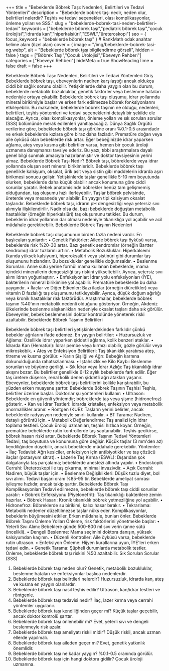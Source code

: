 +++
title = "Bebeklerde Böbrek Taşı: Nedenleri, Belirtileri ve Tedavi Yöntemleri"
description = "Bebeklerde böbrek taşı nedir, neden olur, belirtileri nelerdir? Teşhis ve tedavi seçenekleri, olası komplikasyonlar, önleme yolları ve SSS."
slug = "bebeklerde-bobrek-tasi-neden-belirtileri-tedavi"
keywords = ["bebeklerde böbrek taşı","pediatrik böbrek taşı","çocuk ürolojisi","idrarda kan","hiperkalsiüri","ESWL","üreteroskopi"]
seo = { focus_keyword = "bebeklerde böbrek taşı" }  # RankMath odak anahtar kelime alanı (özel alan)
cover = { image = "/img/bebeklerde-bobrek-tasi-og.webp", alt = "Bebeklerde böbrek taşı bilgilendirme görseli", hidden = false }
tags = ["Böbrek Taşı","Çocuk Ürolojisi","Ebeveyn Rehberi"]
categories = ["Ebeveyn Rehberi"]
hideMeta = true
ShowReadingTime = false
draft = false
+++

Bebeklerde Böbrek Taşı: Nedenleri, Belirtileri ve Tedavi Yöntemleri
Giriş Bebeklerde böbrek taşı, ebeveynlerin nadiren karşılaştığı ancak oldukça ciddi bir sağlık sorunu olabilir. Yetişkinlerde daha yaygın olan bu durum, bebeklerde metabolik bozukluklar, genetik faktörler veya beslenme hataları nedeniyle ortaya çıkabilir. Bebeklerde böbrek taşı oluşumu, idrar yollarında mineral birikimiyle başlar ve erken fark edilmezse böbrek fonksiyonlarını etkileyebilir. Bu makalede, bebeklerde böbrek taşının ne olduğu, nedenleri, belirtileri, teşhis yöntemleri ve tedavi seçeneklerini detaylı bir şekilde ele alacağız. Ayrıca, olası komplikasyonlar, önleme yolları ve sık sorulan sorular (SSS) bölümünde merak edilenleri yanıtlayacağız.
Dünya Sağlık Örgütü verilerine göre, bebeklerde böbrek taşı görülme oranı %0.1-0.5 arasındadır ve erkek bebeklerde kızlara göre biraz daha fazladır. Prematüre doğan veya aile öyküsü olan bebeklerde risk artar. Eğer bebeğinizde idrar yaparken ağlama, ateş veya kusma gibi belirtiler varsa, hemen bir çocuk üroloji uzmanına danışmanızı tavsiye ederiz. Bu yazı, tıbbi araştırmalara dayalı genel bilgi sunmak amacıyla hazırlanmıştır ve doktor tavsiyesinin yerini almaz.
Bebeklerde Böbrek Taşı Nedir?
Böbrek taşı, böbreklerde veya idrar yollarında oluşan sert mineral birikimleridir. Bebeklerde böbrek taşı genellikle kalsiyum, oksalat, ürik asit veya sistin gibi maddelerin idrarda aşırı birikmesi sonucu gelişir. Yetişkinlerde taşlar genellikle 5-10 mm boyutunda olurken, bebeklerde daha küçük olabilir ancak konumuna göre ciddi sorunlar yaratır.
Bebek anatomisinde böbrekler henüz tam gelişmemiş olduğundan, taş oluşumu hızlı ilerleyebilir. Taşlar böbrek pelvisinde, üreterde veya mesanede yer alabilir. En yaygın tipi kalsiyum oksalat taşlarıdır. Bebeklerde böbrek taşı, idrarın pH dengesizliği veya yetersiz sıvı alımıyla ilişkilendirilir. Nadir olsa da, bazı bebeklerde doğuştan metabolik hastalıklar (örneğin hiperkalsiüri) taş oluşumunu tetikler. Bu durum, bebeklerin idrar yollarının dar olması nedeniyle tıkanıklığa yol açabilir ve acil müdahale gerektirebilir.
Bebeklerde Böbrek Taşının Nedenleri

Bebeklerde böbrek taşı oluşumunun birden fazla nedeni vardır. En başlıcaları şunlardır:
•	Genetik Faktörler: Ailede böbrek taşı öyküsü varsa, bebeklerde risk %20-30 artar. Bazı genetik sendromlar (örneğin Bartter sendromu) idrar tuzlarını artırır.
•	Metabolik Bozukluklar: Hiperkalsemi (kanda yüksek kalsiyum), hiperoksalüri veya sistinüri gibi durumlar taş oluşumunu hızlandırır. Bu bozukluklar genellikle doğumsaldır.
•	Beslenme Sorunları: Anne sütü yerine formül mama kullanan bebeklerde, mama içindeki minerallerin dengesizliği taş riskini yükseltebilir. Ayrıca, yetersiz sıvı alımı idrarı yoğunlaştırır.
•	Enfeksiyonlar: İdrar yolu enfeksiyonları (İYE), bakterilerin mineral birikimine yol açabilir. Prematüre bebeklerde bu daha yaygındır.
•	İlaçlar ve Diğer Etkenler: Bazı ilaçlar (örneğin diüretikler) veya vitamin D fazlalığı taş oluşumunu tetikleyebilir. Ayrıca, düşük doğum ağırlığı veya kronik hastalıklar risk faktörüdür.
Araştırmalar, bebeklerde böbrek taşının %40'ının metabolik nedenli olduğunu gösteriyor. Örneğin, Akdeniz ülkelerinde beslenme alışkanlıkları nedeniyle oksalat taşları daha sık görülür. Ebeveynler, bebek beslenmesini doktor kontrolünde yöneterek riski azaltabilir.
Bebeklerde Böbrek Taşının Belirtileri

Bebeklerde böbrek taşı belirtileri yetişkinlerdekinden farklıdır çünkü bebekler ağrılarını ifade edemez. En yaygın belirtiler:
•	Huzursuzluk ve Ağlama: Özellikle idrar yaparken şiddetli ağlama, kolik benzeri ataklar.
•	İdrarda Kan (Hematüri): İdrar pembe veya kırmızı olabilir, gözle görülür veya mikroskobik.
•	Ateş ve Enfeksiyon Belirtileri: Taş tıkanıklık yaratırsa ateş, titreme ve kusma görülür.
•	Karın Şişliği ve Ağrı: Bebeğin karnına dokunulduğunda rahatsızlanması.
•	İştahsızlık ve Kilo Kaybı: Beslenme sorunları ve büyüme geriliği.
•	Sık İdrar veya İdrar Azlığı: Taş tıkanıklığı idrar akışını bozar.
Bu belirtiler genellikle 6-12 aylık bebeklerde fark edilir. Eğer taş üretere düşerse, renal kolik denen şiddetli ağrı atakları yaşanır. Ebeveynler, bebeklerde böbrek taşı belirtilerini kolikle karıştırabilir, bu yüzden erken muayene şarttır.
Bebeklerde Böbrek Taşının Teşhisi
Teşhis, belirtiler üzerine başlar. Doktorlar şu yöntemleri kullanır:
•	Ultrason: Bebeklerde en güvenli yöntemdir; böbreklerde taş veya şişme (hidronefroz) gösterir.
•	Kan ve İdrar Testleri: İdrarda kristaller, enfeksiyon veya metabolik anormallikler aranır.
•	Röntgen (KUB): Taşların yerini belirler, ancak bebeklerde radyasyon nedeniyle sınırlı kullanılır.
•	BT Tarama: Nadiren, detaylı görüntü için.
•	Metabolik Değerlendirme: Taş analizi için idrar toplama testleri.
Çocuk üroloji uzmanları, teşhisi hızlıca koyar. Örneğin, prematüre bebeklerde rutin kontrollerde taş saptanabilir. Teşhis gecikirse, böbrek hasarı riski artar.
Bebeklerde Böbrek Taşının Tedavi Yöntemleri
Tedavi, taş boyutuna ve konumuna göre değişir. Küçük taşlar (3 mm'den az) kendiliğinden düşebilir, ancak bebeklerde müdahale gerekebilir. Yöntemler:
•	İlaç Tedavisi: Ağrı kesiciler, enfeksiyon için antibiyotikler ve taş çözücü ilaçlar (potasyum sitrat).
•	Lazerle Taş Kırma (ESWL): Dışarıdan şok dalgalarıyla taş parçalama; bebeklerde anestezi altında yapılır.
•	Endoskopik Cerrahi: Üreteroskopi ile taş çıkarma, minimal invazivdir.
•	Açık Cerrahi: Nadiren, büyük taşlar için.
•	Beslenme Değişiklikleri: Düşük tuzlu diyet, bol sıvı alımı.
Tedavi başarı oranı %85-95'tir. Bebeklerde ameliyat sonrası iyileşme hızlıdır, ancak takip şarttır.
Bebeklerde Böbrek Taşı Komplikasyonları
Tedavi edilmezse, bebeklerde böbrek taşı ciddi sorunlar yaratır:
•	Böbrek Enfeksiyonu (Piyelonefrit): Taş tıkanıklığı bakterilere zemin hazırlar.
•	Böbrek Hasarı: Kronik tıkanıklık böbrek yetmezliğine yol açabilir.
•	Hidronefroz: Böbreklerde su birikimi, kalıcı hasar bırakır.
•	Tekrarlama: Metabolik nedenler düzeltilmezse taşlar nüks eder.
Komplikasyonlar, bebeklerin büyümesini etkiler. Erken müdahale, bunları önler.
Bebeklerde Böbrek Taşını Önleme Yolları
Önleme, risk faktörlerini yönetmekle başlar:
•	Yeterli Sıvı Alımı: Bebeklere günde 500-800 ml sıvı verin (anne sütü öncelikli).
•	Dengeli Beslenme: Mama seçimini doktora danışın, yüksek kalsiyumdan kaçının.
•	Düzenli Kontroller: Aile öyküsü varsa, bebeklerde rutin ultrason.
•	Enfeksiyon Önleme: Hijyen kurallarına uyun, İYE'leri erken tedavi edin.
•	Genetik Tarama: Şüpheli durumlarda metabolik testler.
Önleme, bebeklerde böbrek taşı riskini %50 azaltabilir.
Sık Sorulan Sorular (SSS)
1. Bebeklerde böbrek taşı neden olur? Genetik, metabolik bozukluklar, beslenme hataları ve enfeksiyonlar başlıca nedenlerdir.
2. Bebeklerde böbrek taşı belirtileri nelerdir? Huzursuzluk, idrarda kan, ateş ve kusma en yaygın olanlardır.
3. Bebeklerde böbrek taşı nasıl teşhis edilir? Ultrason, kan/idrar testleri ve röntgenle.
4. Bebeklerde böbrek taşı tedavisi nedir? İlaç, lazer kırma veya cerrahi yöntemler uygulanır.
5. Bebeklerde böbrek taşı kendiliğinden geçer mi? Küçük taşlar geçebilir, ancak doktor kontrolü şarttır.
6. Bebeklerde böbrek taşı önlenebilir mi? Evet, yeterli sıvı ve dengeli beslenmeyle risk azalır.
7. Bebeklerde böbrek taşı ameliyatı riskli midir? Düşük riskli, ancak uzman ellerde yapılmalı.
8. Bebeklerde böbrek taşı aileden geçer mi? Evet, genetik yatkınlık önemlidir.
9. Bebeklerde böbrek taşı ne kadar yaygın? %0.1-0.5 oranında görülür.
10. Bebeklerde böbrek taşı için hangi doktora gidilir? Çocuk üroloji uzmanına. 
